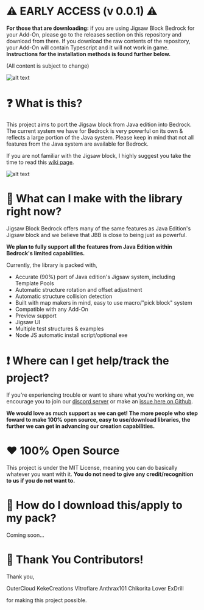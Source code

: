 # ⚠️ EARLY ACCESS (v 0.0.1) ⚠️
**For those that are downloading:** if you are using Jigsaw Block Bedrock for your Add-On, please go to the releases section on this repository and download from there. If you download the raw contents of the repository, your Add-On will contain Typescript and it will not work in game. **Instructions for the installation methods is found further below.**

(All content is subject to change)

![alt text](https://media.discordapp.net/attachments/894269220509081712/1206121191656390706/HallJigsawExample.gif?ex=65e41564&is=65d1a064&hm=e1fe02d98feb4fdbaa9524eddf39f94a2f1e9898c9a0c7dd2f8814187c2922f3&=)

# ❓ What is this?
This project aims to port the Jigsaw block from Java edition into Bedrock. The current system we have for Bedrock is very powerful on its own & reflects a large portion of the Java system. Please keep in mind that not all features from the Java system are available for Bedrock.

If you are not familiar with the Jigsaw block, I highly suggest you take the time to read this [wiki page](https://minecraft.fandom.com/wiki/Jigsaw_Block).

![alt text](https://i.imgur.com/qiZ5tzS.png)

# 🧩 What can I make with the library right now?
Jigsaw Block Bedrock offers many of the same features as Java Edition's Jigsaw block and we believe that JBB is close to being just as powerful. 

**We plan to fully support all the features from Java Edition within Bedrock's limited capabilities.**

Currently, the library is packed with, 

- Accurate (90%) port of Java edition's Jigsaw system, including Template Pools
- Automatic structure rotation and offset adjustment
- Automatic structure collision detection
- Built with map makers in mind, easy to use macro/"pick block" system
- Compatible with any Add-On
- Preview support
- Jigsaw UI 
- Multiple test structures & examples
- Node JS automatic install script/optional exe

# ❗ Where can I get help/track the project?
If you're experiencing trouble or want to share what you're working on, we encourage you to join our [discord server]() or make an [issue here on Github](https://github.com/Warhead51707/Jigsaw-Block-Bedrock/issues).

**We would love as much support as we can get! The more people who step foward to make 100% open source, easy to use/download libraries, the further we can get in advancing our creation capabilities.**

# ❤️ 100% Open Source
This project is under the MIT License, meaning you can do basically whatever you want with it. **You do not need to give any credit/recognition to us if you do not want to.**

# 📩 How do I download this/apply to my pack?
Coming soon...

# 🙌 Thank You Contributors!
Thank you,

OuterCloud
KekeCreations
Vitroflare
Anthrax101
Chikorita Lover
ExDrill

for making this project possible.
